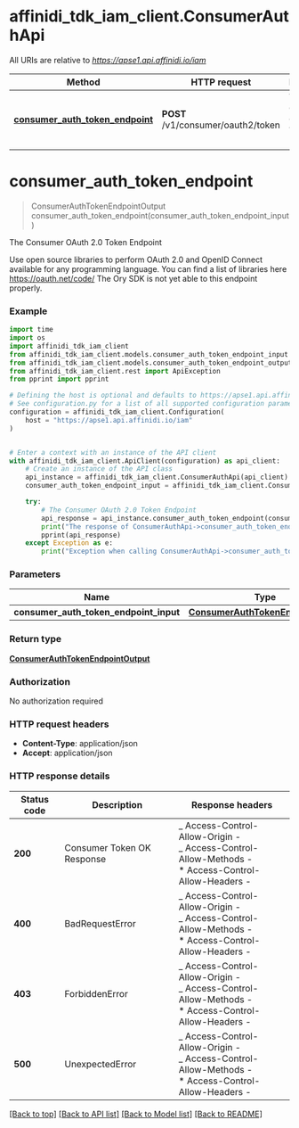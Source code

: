 # affinidi_tdk_iam_client.ConsumerAuthApi

All URIs are relative to *https://apse1.api.affinidi.io/iam*

| Method                                                                              | HTTP request                       | Description                           |
| ----------------------------------------------------------------------------------- | ---------------------------------- | ------------------------------------- |
| [**consumer_auth_token_endpoint**](ConsumerAuthApi.md#consumer_auth_token_endpoint) | **POST** /v1/consumer/oauth2/token | The Consumer OAuth 2.0 Token Endpoint |

# **consumer_auth_token_endpoint**

> ConsumerAuthTokenEndpointOutput consumer_auth_token_endpoint(consumer_auth_token_endpoint_input)

The Consumer OAuth 2.0 Token Endpoint

Use open source libraries to perform OAuth 2.0 and OpenID Connect available for any programming language. You can find a list of libraries here https://oauth.net/code/ The Ory SDK is not yet able to this endpoint properly.

### Example

```python
import time
import os
import affinidi_tdk_iam_client
from affinidi_tdk_iam_client.models.consumer_auth_token_endpoint_input import ConsumerAuthTokenEndpointInput
from affinidi_tdk_iam_client.models.consumer_auth_token_endpoint_output import ConsumerAuthTokenEndpointOutput
from affinidi_tdk_iam_client.rest import ApiException
from pprint import pprint

# Defining the host is optional and defaults to https://apse1.api.affinidi.io/iam
# See configuration.py for a list of all supported configuration parameters.
configuration = affinidi_tdk_iam_client.Configuration(
    host = "https://apse1.api.affinidi.io/iam"
)


# Enter a context with an instance of the API client
with affinidi_tdk_iam_client.ApiClient(configuration) as api_client:
    # Create an instance of the API class
    api_instance = affinidi_tdk_iam_client.ConsumerAuthApi(api_client)
    consumer_auth_token_endpoint_input = affinidi_tdk_iam_client.ConsumerAuthTokenEndpointInput() # ConsumerAuthTokenEndpointInput | ConsumerAuthTokenEndpoint

    try:
        # The Consumer OAuth 2.0 Token Endpoint
        api_response = api_instance.consumer_auth_token_endpoint(consumer_auth_token_endpoint_input)
        print("The response of ConsumerAuthApi->consumer_auth_token_endpoint:\n")
        pprint(api_response)
    except Exception as e:
        print("Exception when calling ConsumerAuthApi->consumer_auth_token_endpoint: %s\n" % e)
```

### Parameters

| Name                                   | Type                                                                    | Description               | Notes |
| -------------------------------------- | ----------------------------------------------------------------------- | ------------------------- | ----- |
| **consumer_auth_token_endpoint_input** | [**ConsumerAuthTokenEndpointInput**](ConsumerAuthTokenEndpointInput.md) | ConsumerAuthTokenEndpoint |

### Return type

[**ConsumerAuthTokenEndpointOutput**](ConsumerAuthTokenEndpointOutput.md)

### Authorization

No authorization required

### HTTP request headers

- **Content-Type**: application/json
- **Accept**: application/json

### HTTP response details

| Status code | Description                | Response headers                                                                                                  |
| ----------- | -------------------------- | ----------------------------------------------------------------------------------------------------------------- |
| **200**     | Consumer Token OK Response | _ Access-Control-Allow-Origin - <br> _ Access-Control-Allow-Methods - <br> \* Access-Control-Allow-Headers - <br> |
| **400**     | BadRequestError            | _ Access-Control-Allow-Origin - <br> _ Access-Control-Allow-Methods - <br> \* Access-Control-Allow-Headers - <br> |
| **403**     | ForbiddenError             | _ Access-Control-Allow-Origin - <br> _ Access-Control-Allow-Methods - <br> \* Access-Control-Allow-Headers - <br> |
| **500**     | UnexpectedError            | _ Access-Control-Allow-Origin - <br> _ Access-Control-Allow-Methods - <br> \* Access-Control-Allow-Headers - <br> |

[[Back to top]](#) [[Back to API list]](../README.md#documentation-for-api-endpoints) [[Back to Model list]](../README.md#documentation-for-models) [[Back to README]](../README.md)
